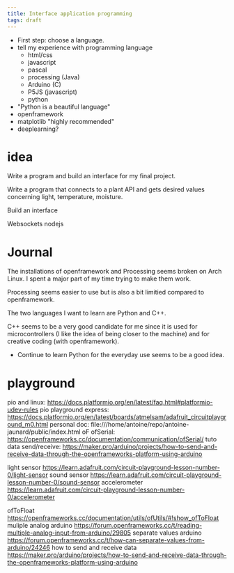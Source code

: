 ```yaml
---
title: Interface application programming
tags: draft
---
```


- First step: choose a language.
- tell my experience with programming language
  - html/css
  - javascript
  - pascal
  - processing (Java)
  - Arduino (C)
  - P5JS (javascript)
  - python
- "Python is a beautiful language"
- openframework
- matplotlib "highly recommended"
- deeplearning?

# idea

Write a program and build an interface for my final project.

Write a program that connects to a plant API and gets desired values concerning light, temperature, moisture.

Build an interface


Websockets
nodejs


# Journal

The installations of openframework and Processing seems broken on Arch Linux. I spent a major part of my time trying to make them work.

Processing seems easier to use but is also a bit limitied compared to openframework.

The two languages I want to learn are Python and C++.

C++ seems to be a very good candidate for me since it is used for microcontrollers (I like the idea of being closer to the machine) and for creative coding (with openframework).

+ Continue to learn Python for the everyday use seems to be a good idea.


# playground


pio and linux: https://docs.platformio.org/en/latest/faq.html#platformio-udev-rules
pio playground express: https://docs.platformio.org/en/latest/boards/atmelsam/adafruit_circuitplayground_m0.html
personal doc: file:///home/antoine/repo/antoine-jaunard/public/index.html
oF ofSerial: https://openframeworks.cc/documentation/communication/ofSerial/
tuto data send/receive: https://maker.pro/arduino/projects/how-to-send-and-receive-data-through-the-openframeworks-platform-using-arduino

light sensor https://learn.adafruit.com/circuit-playground-lesson-number-0/light-sensor
sound sensor https://learn.adafruit.com/circuit-playground-lesson-number-0/sound-sensor
accelerometer https://learn.adafruit.com/circuit-playground-lesson-number-0/accelerometer

ofToFloat https://openframeworks.cc/documentation/utils/ofUtils/#!show_ofToFloat
muliple analog arduino https://forum.openframeworks.cc/t/reading-multiple-analog-input-from-arduino/29805
separate values arduino https://forum.openframeworks.cc/t/how-can-separate-values-from-arduino/24246
how to send and receive data https://maker.pro/arduino/projects/how-to-send-and-receive-data-through-the-openframeworks-platform-using-arduino
